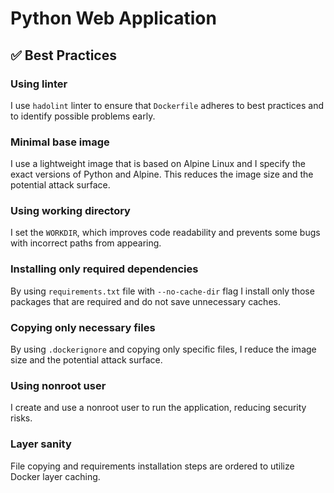 # Python Web Application

## ✅ Best Practices

### Using linter

I use `hadolint` linter to ensure that `Dockerfile` adheres to best practices and to identify possible problems early.

### Minimal base image

I use a lightweight image that is based on Alpine Linux and I specify the exact versions of Python and Alpine. This reduces the image size and the potential attack surface.

### Using working directory

I set the `WORKDIR`, which improves code readability and prevents some bugs with incorrect paths from appearing.

### Installing only required dependencies

By using `requirements.txt` file with `--no-cache-dir` flag I install only those packages that are required and do not save unnecessary caches.

### Copying only necessary files

By using `.dockerignore` and copying only specific files, I reduce the image size and the potential attack surface.

### Using nonroot user

I create and use a nonroot user to run the application, reducing security risks.

### Layer sanity

File copying and requirements installation steps are ordered to utilize Docker layer caching.
